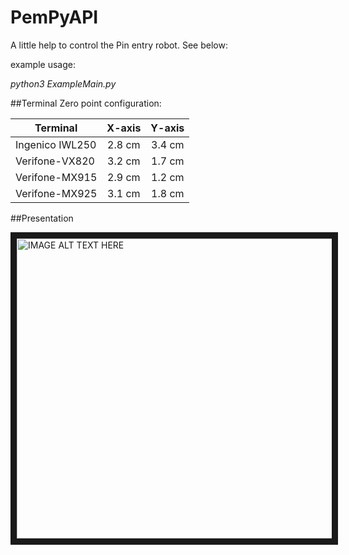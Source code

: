 # PemPyAPI

A little help to control the Pin entry robot. See below:

example usage:

*python3 ExampleMain.py*

##Terminal Zero point configuration:

|Terminal         | X-axis | Y-axis |
| --------------- |:------:|:------:|
| Ingenico IWL250 | 2.8 cm | 3.4 cm |
| Verifone-VX820  | 3.2 cm | 1.7 cm |
| Verifone-MX915  | 2.9 cm | 1.2 cm |
| Verifone-MX925  | 3.1 cm | 1.8 cm |


##Presentation

<a href="http://www.youtube.com/watch?feature=player_embedded&v=SAwMnx8Vdb8
" target="_blank"><img src="http://img.youtube.com/vi/SAwMnx8Vdb8/0.jpg" 
alt="IMAGE ALT TEXT HERE" width="640" height="480" border="10" /></a>

